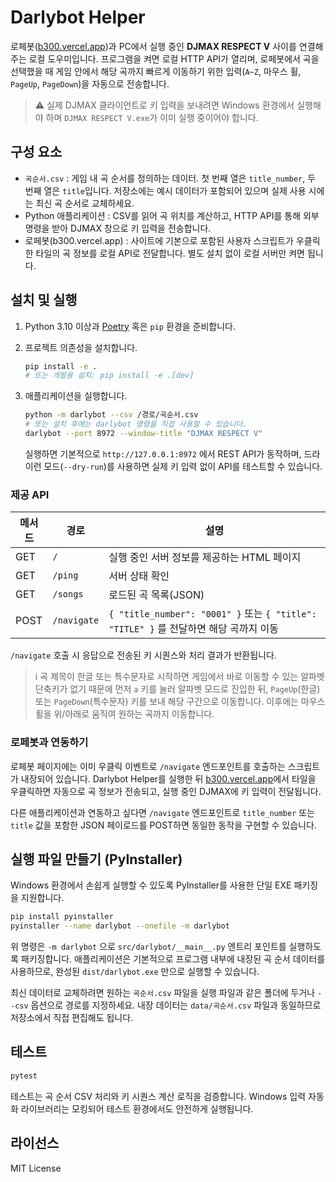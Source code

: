 # Darlybot Helper

로페봇([b300.vercel.app](https://b300.vercel.app))과 PC에서 실행 중인 **DJMAX RESPECT V** 사이를 연결해 주는 로컬 도우미입니다. 프로그램을 켜면 로컬 HTTP API가 열리며, 로페봇에서 곡을 선택했을 때 게임 안에서 해당 곡까지 빠르게 이동하기 위한 입력(`A~Z`, 마우스 휠, `PageUp`, `PageDown`)을 자동으로 전송합니다.

> ⚠️  실제 DJMAX 클라이언트로 키 입력을 보내려면 Windows 환경에서 실행해야 하며 `DJMAX RESPECT V.exe`가 이미 실행 중이어야 합니다.

## 구성 요소

- `곡순서.csv` : 게임 내 곡 순서를 정의하는 데이터. 첫 번째 열은 `title_number`, 두 번째 열은 `title`입니다. 저장소에는 예시 데이터가 포함되어 있으며 실제 사용 시에는 최신 곡 순서로 교체하세요.
- Python 애플리케이션 : CSV를 읽어 곡 위치를 계산하고, HTTP API를 통해 외부 명령을 받아 DJMAX 창으로 키 입력을 전송합니다.
- 로페봇(b300.vercel.app) : 사이트에 기본으로 포함된 사용자 스크립트가 우클릭한 타일의 곡 정보를 로컬 API로 전달합니다. 별도 설치 없이 로컬 서버만 켜면 됩니다.

## 설치 및 실행

1. Python 3.10 이상과 [Poetry](https://python-poetry.org/) 혹은 `pip` 환경을 준비합니다.
2. 프로젝트 의존성을 설치합니다.

   ```bash
   pip install -e .
   # 또는 개발용 설치: pip install -e .[dev]
   ```

3. 애플리케이션을 실행합니다.

   ```bash
   python -m darlybot --csv /경로/곡순서.csv
   # 또는 설치 후에는 darlybot 명령을 직접 사용할 수 있습니다.
   darlybot --port 8972 --window-title "DJMAX RESPECT V"
   ```

   실행하면 기본적으로 `http://127.0.0.1:8972` 에서 REST API가 동작하며, 드라이런 모드(`--dry-run`)를 사용하면 실제 키 입력 없이 API를 테스트할 수 있습니다.

### 제공 API

| 메서드 | 경로        | 설명 |
| ------ | ----------- | ---- |
| GET    | `/`         | 실행 중인 서버 정보를 제공하는 HTML 페이지 |
| GET    | `/ping`     | 서버 상태 확인 |
| GET    | `/songs`    | 로드된 곡 목록(JSON) |
| POST   | `/navigate` | `{ "title_number": "0001" }` 또는 `{ "title": "TITLE" }` 를 전달하면 해당 곡까지 이동 |

`/navigate` 호출 시 응답으로 전송된 키 시퀀스와 처리 결과가 반환됩니다.

> ℹ️  곡 제목이 한글 또는 특수문자로 시작하면 게임에서 바로 이동할 수 있는 알파벳 단축키가 없기 때문에 먼저 `a` 키를 눌러 알파벳
> 모드로 진입한 뒤, `PageUp`(한글) 또는 `PageDown`(특수문자) 키를 보내 해당 구간으로 이동합니다. 이후에는 마우스 휠을 위/아래로
> 움직여 원하는 곡까지 이동합니다.

### 로페봇과 연동하기

로페봇 페이지에는 이미 우클릭 이벤트로 `/navigate` 엔드포인트를 호출하는 스크립트가 내장되어 있습니다. Darlybot Helper를 실행한 뒤 [b300.vercel.app](https://b300.vercel.app)에서 타일을 우클릭하면 자동으로 곡 정보가 전송되고, 실행 중인 DJMAX에 키 입력이 전달됩니다.

다른 애플리케이션과 연동하고 싶다면 `/navigate` 엔드포인트로 `title_number` 또는 `title` 값을 포함한 JSON 페이로드를 POST하면 동일한 동작을 구현할 수 있습니다.

## 실행 파일 만들기 (PyInstaller)

Windows 환경에서 손쉽게 실행할 수 있도록 PyInstaller를 사용한 단일 EXE 패키징을 지원합니다.

```bash
pip install pyinstaller
pyinstaller --name darlybot --onefile -m darlybot
```

위 명령은 `-m darlybot` 으로 `src/darlybot/__main__.py` 엔트리 포인트를 실행하도록 패키징합니다. 애플리케이션은 기본적으로 프로그램 내부에 내장된 곡 순서 데이터를 사용하므로, 완성된 `dist/darlybot.exe` 만으로 실행할 수 있습니다.

최신 데이터로 교체하려면 원하는 `곡순서.csv` 파일을 실행 파일과 같은 폴더에 두거나 `--csv` 옵션으로 경로를 지정하세요. 내장 데이터는 `data/곡순서.csv` 파일과 동일하므로 저장소에서 직접 편집해도 됩니다.

## 테스트

```bash
pytest
```

테스트는 곡 순서 CSV 처리와 키 시퀀스 계산 로직을 검증합니다. Windows 입력 자동화 라이브러리는 모킹되어 테스트 환경에서도 안전하게 실행됩니다.

## 라이선스

MIT License
